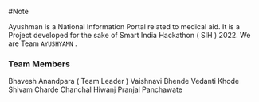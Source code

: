#Note

Ayushman is a National Information Portal related to medical aid. It is a Project developed for the sake of Smart India Hackathon ( SIH ) 2022. We are Team `AYUSHYAMN` .
### Team Members
Bhavesh Anandpara ( Team Leader )
Vaishnavi Bhende
Vedanti Khode
Shivam Charde
Chanchal Hiwanj
Pranjal Panchawate
